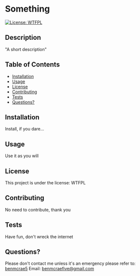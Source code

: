 # Something
  [![License: WTFPL](https://img.shields.io/badge/License-WTFPL-brightgreen.svg)](http://www.wtfpl.net/about/)
  ## Description
  "A short description"
  ## Table of Contents
  - [Installation](#installation)
  - [Usage](#usage)
  - [License](#license)
  - [Contributing](#contributing)
  - [Tests](#tests)
  - [Questions?](#questions?)
  ## Installation
  Install, if you dare...
  ## Usage
  Use it as you will
  ## License
  This project is under the license: WTFPL
  ## Contributing
  No need to contribute, thank you
  ## Tests
  Have fun, don't wreck the internet
  ## Questions?
  Please don't contact me unless it's an emergency
  please refer to: 
  [benmcrae5](https://github.com/benmcrae5) 
  Email:
  benmcraefive@gmail.com
  